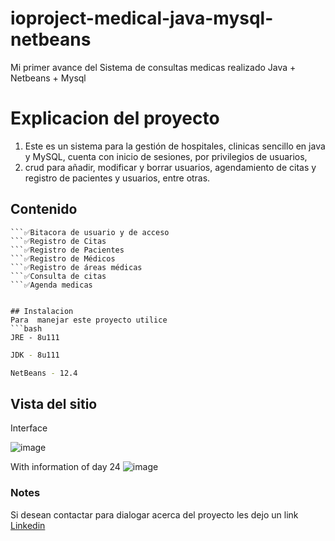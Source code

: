# ioproject-medical-java-mysql-netbeans
Mi primer avance del Sistema de consultas medicas realizado Java + Netbeans + Mysql

# Explicacion del proyecto
1. Este es un sistema para la gestión de hospitales, clinicas sencillo en java y MySQL, cuenta con inicio de sesiones, por privilegios de usuarios, 
2. crud para añadir, modificar y borrar usuarios, agendamiento de citas y registro de pacientes y usuarios, entre otras.

## Contenido

```✅Login con roles
```✅Bitacora de usuario y de acceso
```✅Registro de Citas
```✅Registro de Pacientes
```✅Registro de Médicos
```✅Registro de áreas médicas
```✅Consulta de citas
```✅Agenda medicas


## Instalacion
Para  manejar este proyecto utilice
```bash
JRE - 8u111
```
```bash
JDK - 8u111
```
```bash
NetBeans - 12.4
```
## Vista del sitio

Interface

![image](https://user-images.githubusercontent.com/93888388/156081815-4ff8502d-507d-4be2-985a-20178e90000d.png)

With information of day 24
![image](https://user-images.githubusercontent.com/93888388/156082523-fdbab42c-36a4-4201-b3ac-631df1c4068b.PNG)

### Notes
Si desean contactar para dialogar acerca del proyecto les dejo un link [Linkedin](www.linkedin.com/in/fraiberth-bracho)
